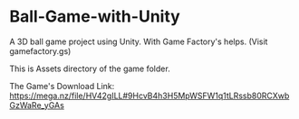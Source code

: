 # Ball-Game-with-Unity
A 3D ball game project using Unity. With Game Factory's helps. (Visit gamefactory.gs)

This is Assets directory of the game folder.


The Game's Download Link: https://mega.nz/file/HV42gILL#9HcvB4h3H5MpWSFW1q1tLRssb80RCXwbGzWaRe_yGAs
